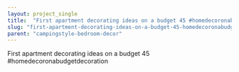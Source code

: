 ```yaml
---
layout: project_single
title:  "First apartment decorating ideas on a budget 45 #homedecoronabudgetdecoration"
slug: "first-apartment-decorating-ideas-on-a-budget-45-homedecoronabudgetdecoration"
parent: "campingstyle-bedroom-decor"
---
```

First apartment decorating ideas on a budget 45 #homedecoronabudgetdecoration